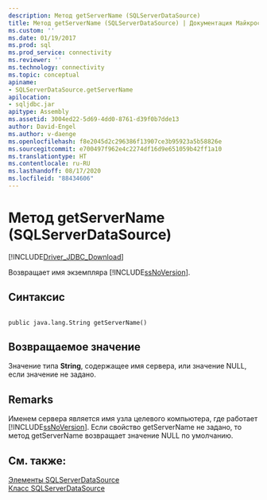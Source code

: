 ```yaml
---
description: Метод getServerName (SQLServerDataSource)
title: Метод getServerName (SQLServerDataSource) | Документация Майкрософт
ms.custom: ''
ms.date: 01/19/2017
ms.prod: sql
ms.prod_service: connectivity
ms.reviewer: ''
ms.technology: connectivity
ms.topic: conceptual
apiname:
- SQLServerDataSource.getServerName
apilocation:
- sqljdbc.jar
apitype: Assembly
ms.assetid: 3004ed22-5d69-4dd0-8761-d39f0b7dde13
author: David-Engel
ms.author: v-daenge
ms.openlocfilehash: f8e2045d2c296386f13907ce3b95923a5b58826e
ms.sourcegitcommit: e700497f962e4c2274df16d9e651059b42ff1a10
ms.translationtype: HT
ms.contentlocale: ru-RU
ms.lasthandoff: 08/17/2020
ms.locfileid: "88434606"
---
```

# <a name="getservername-method-sqlserverdatasource"></a>Метод getServerName (SQLServerDataSource)
[!INCLUDE[Driver_JDBC_Download](../../../includes/driver_jdbc_download.md)]

  Возвращает имя экземпляра [!INCLUDE[ssNoVersion](../../../includes/ssnoversion-md.md)].  
  
## <a name="syntax"></a>Синтаксис  
  
```  
  
public java.lang.String getServerName()  
```  
  
## <a name="return-value"></a>Возвращаемое значение  
 Значение типа **String**, содержащее имя сервера, или значение NULL, если значение не задано.  
  
## <a name="remarks"></a>Remarks  
 Именем сервера является имя узла целевого компьютера, где работает [!INCLUDE[ssNoVersion](../../../includes/ssnoversion-md.md)]. Если свойство getServerName не задано, то метод getServerName возвращает значение NULL по умолчанию.  
  
## <a name="see-also"></a>См. также:  
 [Элементы SQLServerDataSource](../../../connect/jdbc/reference/sqlserverdatasource-members.md)   
 [Класс SQLServerDataSource](../../../connect/jdbc/reference/sqlserverdatasource-class.md)  
  
  
